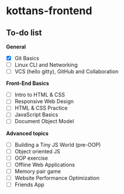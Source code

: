 # kottans-frontend

## To-do list

**General**
- [x] Git Basics
- [ ] Linux CLI and Networking
- [ ] VCS (hello gitty), GitHub and Collaboration

**Front-End Basics**
- [ ] Intro to HTML & CSS
- [ ] Responsive Web Design
- [ ] HTML & CSS Practice
- [ ] JavaScript Basics
- [ ] Document Object Model

**Advanced topics**
- [ ] Building a Tiny JS World (pre-OOP)
- [ ] Object oriented JS
- [ ] OOP exercise
- [ ] Offline Web Applications
- [ ] Memory pair game
- [ ] Website Performance Optimization
- [ ] Friends App 
